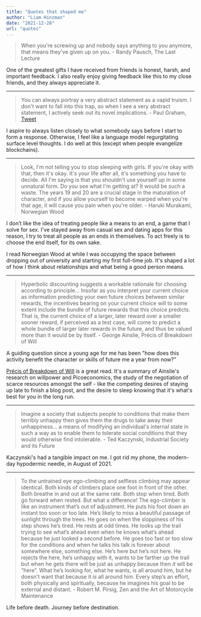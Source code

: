 ```yaml
---
title: "Quotes that shaped me"
author: "Liam Hinzman"
date: "2021-12-28"
url: "quotes"
...
```


> When you're screwing up and nobody says anything to you anymore, that means they've given up on you. - Randy Pausch, The Last Lecture

One of the greatest gifts I have received from friends is honest, harsh, and important feedback. I also really enjoy giving feedback like this to my close friends, and they always appreciate it.

---

> You can always portray a very abstract statement as a vapid truism. I don't want to fall into this trap, so when I see a very abstract statement, I actively seek out its novel implications. - Paul Graham, [Tweet](https://twitter.com/paulg/status/1311267836854177793?s=20)

I aspire to always listen closely to what somebody says before I start to form a response. Otherwise, I feel like a language model regurgitating surface level thoughts. I do well at this (except when people evangelize blockchains).

---

> Look, I'm not telling you to stop sleeping with girls. If you're okay with that, then it's okay. It's your life after all, it's something you have to decide. All I'm saying is that you shouldn't use yourself up in some unnatural form. Do you see what I'm getting at? It would be such a waste. The years 19 and 20 are a crucial stage in the maturation of character, and if you allow yourself to become warped when you're that age, it will cause you pain when you're older. - Haruki Murakami, Norwegian Wood

I don’t like the idea of treating people like a means to an end, a game that I solve for sex. I've stayed away from casual sex and dating apps for this reason, I try to treat all people as an ends in themselves. To act freely is to choose the end itself, for its own sake.

I read Norwegian Wood at while I was occupying the space between dropping out of university and starting my first full-time job. It's shaped a lot of how I think about relationships and what being a good person means.

---

> Hyperbolic discounting suggests a workable rationale for choosing according to principle... Insofar as you interpret your current choice as information predicting your own future choices between similar rewards, the incentives bearing on your current choice will to some extent include the bundle of future rewards that this choice predicts. That is, the current choice of a larger, later reward over a smaller sooner reward, if perceived as a test case, will come to predict a whole bundle of larger later rewards in the future, and thus be valued more than it would be by itself. - George Ainslie, Précis of Breakdown of Will

A guiding question since a young age for me has been "how does this activity benefit the character or skills of future me a year from now?"

[Précis of Breakdown of Will](http://picoeconomics.org/HTarticles/Bkdn_Precis/Precis.html) is a great read. It's a summary of Ainslie's research on willpower and Picoeconomics, the study of the negotiation of scarce resources amongst the self - like the competing desires of staying up late to finish a blog post, and the desire to sleep knowing that it's what's best for you in the long run.

---

> Imagine a society that subjects people to conditions that make them terribly unhappy then gives them the drugs to take away their unhappiness... a means of modifying an individual's internal state in such a way as to enable them to tolerate social conditions that they would otherwise find intolerable. - Ted Kaczynski, Industrial Society and its Future 

Kaczynski's had a tangible impact on me. I got rid my phone, the modern-day hypodermic needle, in August of 2021.

---

> To the untrained eye ego-climbing and selfless climbing may appear identical. Both kinds of climbers place one foot in front of the other. Both breathe in and out at the same rate. Both stop when tired. Both go forward when rested. But what a difference! The ego-climber is like an instrument that’s out of adjustment. He puts his foot down an instant too soon or too late. He’s likely to miss a beautiful passage of sunlight through the trees. He goes on when the sloppiness of his step shows he’s tired. He rests at odd times. He looks up the trail trying to see what’s ahead even when he knows what’s ahead because he just looked a second before. He goes too fast or too slow for the conditions and when he talks his talk is forever about somewhere else, something else. He’s here but he’s not here. He rejects the here, he’s unhappy with it, wants to be farther up the trail but when he gets there will be just as unhappy because then *it* will be “here”. What he’s looking for, what he wants, is all around him, but he doesn't want that because it *is* all around him. Every step’s an effort, both physically and spiritually, because he imagines his goal to be external and distant. - Robert M. Pirsig, Zen and the Art of Motorcycle Maintenance

Life before death. Journey before destination.

